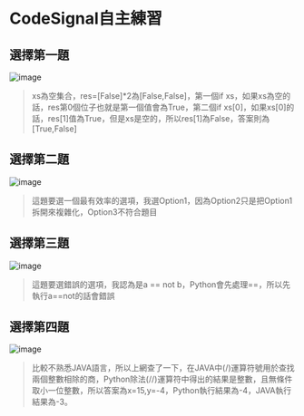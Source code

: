 # CodeSignal自主練習
## 選擇第一題
![image](https://github.com/hans0517/hans/blob/master/CodeSignal/images/CodeSignal-1.png)
> xs為空集合，res=[False]*2為[False,False]，第一個if xs，如果xs為空的話，res第0個位子也就是第一個值會為True，第二個if xs[0]，如果xs[0]的話，res[1]值為True，但是xs是空的，所以res[1]為False，答案則為[True,False]

## 選擇第二題
![image](https://github.com/hans0517/hans/blob/master/CodeSignal/images/CodeSignal-2.png)
> 這題要選一個最有效率的選項，我選Option1，因為Option2只是把Option1拆開來複雜化，Option3不符合題目

## 選擇第三題
![image](https://github.com/hans0517/hans/blob/master/CodeSignal/images/CodeSignal-3.png)
> 這題要選錯誤的選項，我認為是a == not b，Python會先處理==，所以先執行a==not的話會錯誤

## 選擇第四題
![image](https://github.com/hans0517/hans/blob/master/CodeSignal/images/CodeSignal-4.png)
> 比較不熟悉JAVA語言，所以上網查了一下，在JAVA中(/)運算符號用於查找兩個整數相除的商，Python除法(//)運算符中得出的結果是整數，且無條件取小一位整數，所以答案為x=15,y=-4，Python執行結果為-4，JAVA執行結果為-3。
